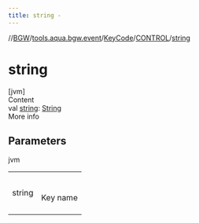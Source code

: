 ```yaml
---
title: string -
---
```

//[BGW](../../../../index.md)/[tools.aqua.bgw.event](../../index.md)/[KeyCode](../index.md)/[CONTROL](index.md)/[string](string.md)



# string  
[jvm]  
Content  
val [string](string.md): [String](https://kotlinlang.org/api/latest/jvm/stdlib/kotlin/-string/index.html)  
More info  


## Parameters  
  
jvm  
  
| | |
|---|---|
| <a name="tools.aqua.bgw.event/KeyCode.CONTROL/string/#/PointingToDeclaration/"></a>string| <a name="tools.aqua.bgw.event/KeyCode.CONTROL/string/#/PointingToDeclaration/"></a><br><br>Key name<br><br>|
  
  



